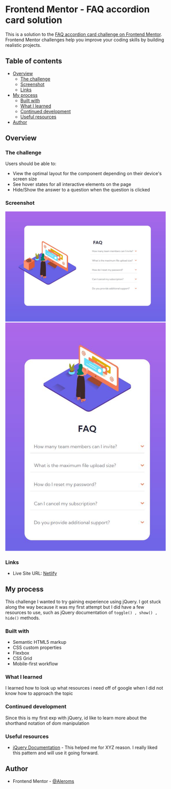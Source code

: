 # Frontend Mentor - FAQ accordion card solution

This is a solution to the [FAQ accordion card challenge on Frontend Mentor](https://www.frontendmentor.io/challenges/faq-accordion-card-XlyjD0Oam). Frontend Mentor challenges help you improve your coding skills by building realistic projects. 

## Table of contents

- [Overview](#overview)
  - [The challenge](#the-challenge)
  - [Screenshot](#screenshot)
  - [Links](#links)
- [My process](#my-process)
  - [Built with](#built-with)
  - [What I learned](#what-i-learned)
  - [Continued development](#continued-development)
  - [Useful resources](#useful-resources)
- [Author](#author)

## Overview

### The challenge

Users should be able to:

- View the optimal layout for the component depending on their device's screen size
- See hover states for all interactive elements on the page
- Hide/Show the answer to a question when the question is clicked

### Screenshot

![](./Capture.jpg)
![](./cap2.jpg)

### Links

- Live Site URL: [Netlify](https://charming-basbousa-09b74e.netlify.app/)

## My process

This challenge I wanted to try gaining experience using jQuery. I got stuck along the way because it was my first attempt but I did have a few resources to use, such as jQuery documentation of `toggle() , show() , hide()` methods.

### Built with

- Semantic HTML5 markup
- CSS custom properties
- Flexbox
- CSS Grid
- Mobile-first workflow

### What I learned
I learned how to look up what resources i need off of google when I did not know how to approach the topic
### Continued development
Since this is my first exp with jQuery, id like to learn more about the shorthand notation of dom manipulation

### Useful resources

- [jQuery Documentation](https://api.jquery.com/show/#show) - This helped me for XYZ reason. I really liked this pattern and will use it going forward.

## Author

- Frontend Mentor - [@Aleroms](https://www.frontendmentor.io/profile/Aleroms)
